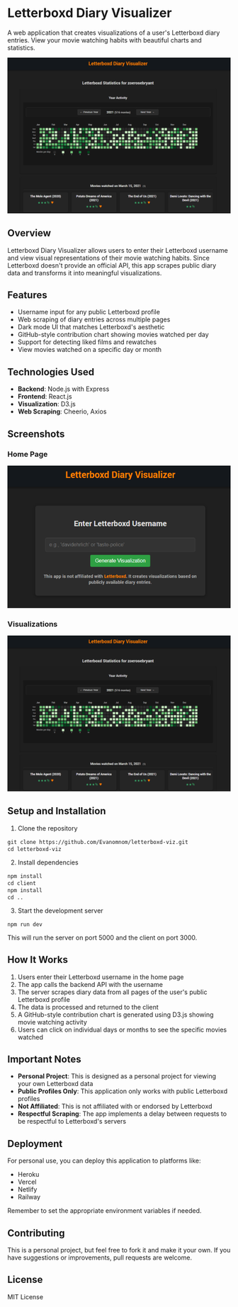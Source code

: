 # Letterboxd Diary Visualizer

A web application that creates visualizations of a user's Letterboxd diary entries. View your movie watching habits with beautiful charts and statistics.

![Letterboxd Visualization Screenshot](screenshots/Visualizer.png)

## Overview

Letterboxd Diary Visualizer allows users to enter their Letterboxd username and view visual representations of their movie watching habits. Since Letterboxd doesn't provide an official API, this app scrapes public diary data and transforms it into meaningful visualizations.

## Features

- Username input for any public Letterboxd profile
- Web scraping of diary entries across multiple pages
- Dark mode UI that matches Letterboxd's aesthetic
- GitHub-style contribution chart showing movies watched per day
- Support for detecting liked films and rewatches
- View movies watched on a specific day or month

## Technologies Used

- **Backend**: Node.js with Express
- **Frontend**: React.js
- **Visualization**: D3.js
- **Web Scraping**: Cheerio, Axios

## Screenshots

### Home Page
![Home Screenshot](screenshots/Home.png)

### Visualizations
![Letterboxd Visualization Screenshot](screenshots/Visualizer.png)

## Setup and Installation

1. Clone the repository
```
git clone https://github.com/Evanomnom/letterboxd-viz.git
cd letterboxd-viz
```

2. Install dependencies
```
npm install
cd client
npm install
cd ..
```

3. Start the development server
```
npm run dev
```

This will run the server on port 5000 and the client on port 3000.

## How It Works

1. Users enter their Letterboxd username in the home page
2. The app calls the backend API with the username
3. The server scrapes diary data from all pages of the user's public Letterboxd profile
4. The data is processed and returned to the client
5. A GitHub-style contribution chart is generated using D3.js showing movie watching activity
6. Users can click on individual days or months to see the specific movies watched

## Important Notes

- **Personal Project**: This is designed as a personal project for viewing your own Letterboxd data
- **Public Profiles Only**: This application only works with public Letterboxd profiles
- **Not Affiliated**: This is not affiliated with or endorsed by Letterboxd
- **Respectful Scraping**: The app implements a delay between requests to be respectful to Letterboxd's servers

## Deployment

For personal use, you can deploy this application to platforms like:
- Heroku
- Vercel
- Netlify
- Railway

Remember to set the appropriate environment variables if needed.

## Contributing

This is a personal project, but feel free to fork it and make it your own. If you have suggestions or improvements, pull requests are welcome.

## License

MIT License 